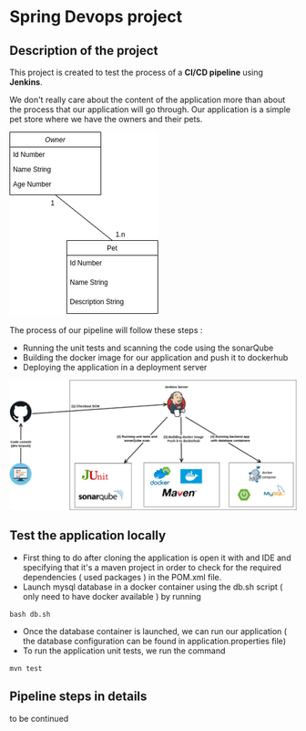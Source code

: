 # Spring Devops project
## Description of the project

This project is created to test the process of a **CI/CD pipeline** using **Jenkins**.

We don't really care about the content of the application more than about the process that our application will go through.
Our application is a simple pet store where we have the owners and their pets.

![](./assets/images/class%20diagram.drawio.png)

The process of our pipeline will follow these steps : 
* Running the unit tests and scanning the code using the sonarQube
* Building the docker image for our application and push it to dockerhub
* Deploying the application in a deployment server 

![](./assets/images/pipeline.drawio.png)



## Test the application locally
* First thing to do after cloning the application is open it with and IDE and specifying that it's a maven project in order to check for the required dependencies ( used packages ) in the POM.xml file.
* Launch mysql database in a docker container using the db.sh script ( only need to have docker available ) by running 
```
bash db.sh
```
* Once the database container is launched, we can run our application ( the database configuration can be found in application.properties file)
* To run the application unit tests, we run the command
```
mvn test
```

## Pipeline steps in details
  to be continued